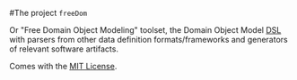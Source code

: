#The project `freeDom`

Or "Free Domain Object Modeling" toolset, the Domain Object Model [DSL](http://en.wikipedia.org/wiki/Domain-specific_language) with parsers from other data definition formats/frameworks and generators of relevant software artifacts.

Comes with the [MIT License](./LICENSE).
